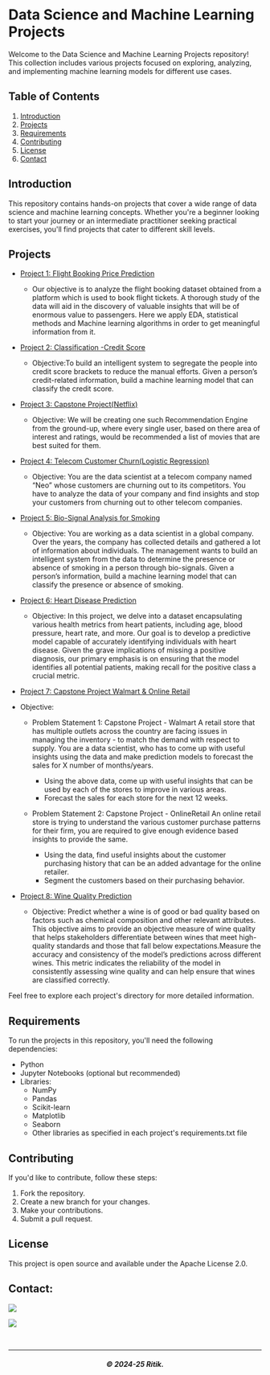 # Data Science and Machine Learning Projects

Welcome to the Data Science and Machine Learning Projects repository! This collection includes various projects focused on exploring, analyzing, and implementing machine learning models for different use cases.

## Table of Contents
1. [Introduction](#introduction)
2. [Projects](#projects)
3. [Requirements](#requirements)
4. [Contributing](#contributing)
5. [License](#license)
6. [Contact](#contact)

## Introduction
This repository contains hands-on projects that cover a wide range of data science and machine learning concepts. Whether you're a beginner looking to start your journey or an intermediate practitioner seeking practical exercises, you'll find projects that cater to different skill levels.

## Projects
- [Project 1: Flight Booking Price Prediction](project1/)
  - Our objective is to analyze the flight booking dataset obtained from a platform which is used to book flight tickets. A thorough study of the data will aid in the discovery of valuable insights that will be of enormous value to passengers. Here we apply EDA, statistical methods and Machine learning algorithms in order to get meaningful information from it.

- [Project 2: Classification -Credit Score](project2/)
  - Objective:To build an intelligent system to segregate the people into credit score brackets to reduce the manual efforts. Given a person’s credit-related information, build a machine learning model that can classify the credit score.
   
- [Project 3: Capstone Project(Netflix)](project3/)
  - Objective: We will be creating one such Recommendation Engine from the ground-up, where every single user, based on there area of interest and ratings, would be recommended a list of movies that are best suited for them.
   
- [Project 4: Telecom Customer Churn(Logistic Regression)](project4/)
  - Objective: You are the data scientist at a telecom company named “Neo” whose customers are churning out to its competitors. You have to analyze the data of your company and find insights and stop your customers from churning out to other telecom companies.

- [Project 5: Bio-Signal Analysis for Smoking](project5/)
  - Objective: You are working as a data scientist in a global company. Over the years, the company has collected details and gathered a lot of information about individuals. The management wants to build an intelligent system from the data to determine the presence or absence of smoking in a person through bio-signals. Given a person’s information, build a machine learning model that can classify the presence or absence of smoking.

- [Project 6: Heart Disease Prediction](project6/)
  - Objective: In this project, we delve into a dataset encapsulating various health metrics from heart patients, including age, blood pressure, heart rate, and more. Our goal is to develop a predictive model capable of accurately identifying individuals with heart disease. Given the grave implications of missing a positive diagnosis, our primary emphasis is on ensuring that the model identifies all potential patients, making recall for the positive class a crucial metric.

- [Project 7: Capstone Project Walmart & Online Retail](project7/)
 - Objective:
     - Problem Statement 1: Capstone Project - Walmart
      A retail store that has multiple outlets across the country are facing issues in managing the inventory - to match the demand with respect to supply. You are 
      a data scientist, who has to come up with useful insights using the data and make prediction models to forecast the sales for X number of months/years.

         - Using the above data, come up with useful insights that can be used by each of the stores to improve in various areas.
         - Forecast the sales for each store for the next 12 weeks.
      
    - Problem Statement 2: Capstone Project - OnlineRetail
     An online retail store is trying to understand the various customer purchase patterns for their firm, you are required to give enough evidence based insights 
     to provide the same.

         - Using the data, find useful insights about the customer purchasing history that can be an added advantage for the online retailer.
         - Segment the customers based on their purchasing behavior.

- [Project 8: Wine Quality Prediction](project8/)
  - Objective: Predict whether a wine is of good or bad quality based on factors such as chemical composition and other relevant attributes. This objective aims to provide an objective measure of wine quality that helps stakeholders differentiate between wines that meet high-quality standards and those that fall below expectations.Measure the accuracy and consistency of the model’s predictions across different wines. This metric indicates the reliability of the model in consistently assessing wine quality and can help ensure that wines are classified correctly.


Feel free to explore each project's directory for more detailed information.

## Requirements
To run the projects in this repository, you'll need the following dependencies:

- Python
- Jupyter Notebooks (optional but recommended)
- Libraries:
  - NumPy 
  - Pandas
  - Scikit-learn 
  - Matplotlib 
  - Seaborn 
  - Other libraries as specified in each project's requirements.txt file

## Contributing
If you'd like to contribute, follow these steps:
1. Fork the repository.
2. Create a new branch for your changes.
3. Make your contributions.
4. Submit a pull request.

## License
This project is open source and available under the Apache License 2.0.

## Contact:

<a href="https://telegram.me/Rkch38" target="_blank"><img src="https://img.shields.io/badge/Messenger-Rkch38-blue?style=for-the-badge&logo=messenger"></a>

<a href="mailto:rkchoudharyritik2@gmail.com" target="_blank"><img src="https://img.shields.io/badge/Email-rkchoudharyritik2@gmail.com-blue?style=for-the-badge&logo=gmail"></a>

</br>

---

<h5 align="center">© 2024-25 Ritik.</h5>

